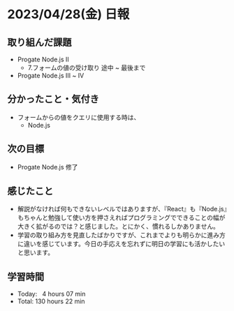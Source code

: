 # 2023/04/28(金) 日報
## 取り組んだ課題
- Progate Node.js Ⅱ
  - 7.フォームの値の受け取り 途中 ~ 最後まで
- Progate Node.js Ⅲ ~ Ⅳ

## 分かったこと・気付き
- フォームからの値をクエリに使用する時は、
    - Node.js

## 次の目標
- Progate Node.js 修了

## 感じたこと
- 解説がなければ何もできないレベルではありますが、『React』も『Node.js』もちゃんと勉強して使い方を押さえればプログラミングでできることの幅が大きく拡がるのでは？と感じました。とにかく、慣れるしかありません。
- 学習の取り組み方を見直したばかりですが、これまでよりも明らかに進み方に違いを感じています。今日の手応えを忘れずに明日の学習にも活かしたいと思います。

## 学習時間
- Today:&nbsp;&nbsp;&nbsp;4 hours 07 min
- Total: 130 hours 22 min
